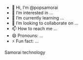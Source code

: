 - 👋 Hi, I’m @popsamorai
- 👀 I’m interested in ...
- 🌱 I’m currently learning ...
- 💞️ I’m looking to collaborate on ...
- 📫 How to reach me ...
- 😄 Pronouns: ...
- ⚡ Fun fact: ...

<!---
popsamorai/popsamorai is a ✨ special ✨ repository because its `README.md` (this file) appears on your GitHub profile.
You can click the Preview link to take a look at your changes.
--->
Samorai technology 
